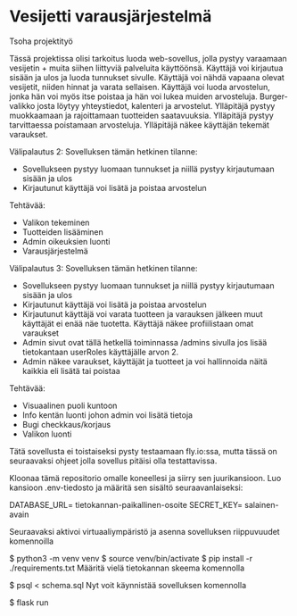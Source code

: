 # Vesijetti varausjärjestelmä
Tsoha projektityö

Tässä projektissa olisi tarkoitus luoda web-sovellus, jolla pystyy varaamaan vesijetin + muita siihen liittyviä palveluita käyttöönsä.
Käyttäjä voi kirjautua sisään ja ulos ja luoda tunnukset sivulle.
Käyttäjä voi nähdä vapaana olevat vesijetit, niiden hinnat ja varata sellaisen.
Käyttäjä voi luoda arvostelun, jonka hän voi myös itse poistaa ja hän voi lukea muiden arvosteluja.
Burger-valikko josta löytyy yhteystiedot, kalenteri ja arvostelut.
Ylläpitäjä pystyy muokkaamaan ja rajoittamaan tuotteiden saatavuuksia.
Ylläpitäjä pystyy tarvittaessa poistamaan arvosteluja.
Ylläpitäjä näkee käyttäjän tekemät varaukset.

Välipalautus 2:
Sovelluksen tämän hetkinen tilanne:
- Sovellukseen pystyy luomaan tunnukset ja niillä pystyy kirjautumaan sisään ja ulos
- Kirjautunut käyttäjä voi lisätä ja poistaa arvostelun

Tehtävää:
- Valikon tekeminen
- Tuotteiden lisääminen
- Admin oikeuksien luonti
- Varausjärjestelmä

Välipalautus 3:
Sovelluksen tämän hetkinen tilanne:
- Sovellukseen pystyy luomaan tunnukset ja niillä pystyy kirjautumaan sisään ja ulos
- Kirjautunut käyttäjä voi lisätä ja poistaa arvostelun
- Kirjautunut käyttäjä voi varata tuotteen ja varauksen jälkeen muut käyttäjät ei enää näe tuotetta. Käyttäjä näkee profiilistaan omat varaukset
- Admin sivut ovat tällä hetkellä toiminnassa /admins sivulla jos lisää tietokantaan userRoles käyttäjälle arvon 2.
- Admin näkee varaukset, käyttäjät ja tuotteet ja voi hallinnoida näitä kaikkia eli lisätä tai poistaa

Tehtävää:
- Visuaalinen puoli kuntoon
- Info kentän luonti johon admin voi lisätä tietoja
- Bugi checkkaus/korjaus
- Valikon luonti

Tätä sovellusta ei toistaiseksi pysty testaamaan fly.io:ssa, mutta tässä on seuraavaksi ohjeet jolla sovellus pitäisi olla testattavissa.

Kloonaa tämä repositorio omalle koneellesi ja siirry sen juurikansioon. Luo kansioon .env-tiedosto ja määritä sen sisältö seuraavanlaiseksi:

DATABASE_URL= tietokannan-paikallinen-osoite
SECRET_KEY= salainen-avain

Seuraavaksi aktivoi virtuaaliympäristö ja asenna sovelluksen riippuvuudet komennoilla

$ python3 -m venv venv
$ source venv/bin/activate
$ pip install -r ./requirements.txt
Määritä vielä tietokannan skeema komennolla

$ psql < schema.sql
Nyt voit käynnistää sovelluksen komennolla

$ flask run
